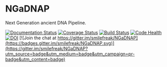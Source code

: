 # NGaDNAP
Next Generation ancient DNA Pipeline. 

[![Documentation Status](https://readthedocs.org/projects/ngadnap/badge/?version=latest)](http://ngadnap.readthedocs.org/en/latest/?badge=latest) 
[![Coverage Status](https://coveralls.io/repos/smilefreak/NGaDNAP/badge.svg?branch=master&service=github)](https://coveralls.io/github/smilefreak/NGaDNAP?branch=master)
[![Build Status](https://travis-ci.org/smilefreak/NGaDNAP.svg?branch=master)](https://travis-ci.org/smilefreak/NGaDNAP) 
[![Code Health](https://landscape.io/github/theboocock/NGaDNAP/master/landscape.svg?style=plastic)](https://landscape.io/github/theboocock/NGaDNAP/master)
[![DOI](https://zenodo.org/badge/19323/smilefreak/NGaDNAP.svg)](https://zenodo.org/badge/latestdoi/19323/smilefreak/NGaDNAP)
[![Join the chat at https://gitter.im/smilefreak/NGaDNAP](https://badges.gitter.im/smilefreak/NGaDNAP.svg)](https://gitter.im/smilefreak/NGaDNAP?utm_source=badge&utm_medium=badge&utm_campaign=pr-badge&utm_content=badge)




